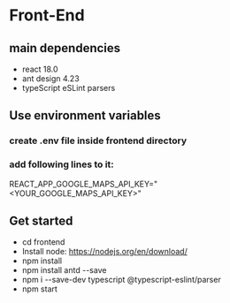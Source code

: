 # Front-End
## main dependencies
- react 18.0
- ant design 4.23
- typeScript eSLint parsers
## Use environment variables
### create .env file inside frontend directory
### add following lines to it:
REACT_APP_GOOGLE_MAPS_API_KEY="<YOUR_GOOGLE_MAPS_API_KEY>"
## Get started
- cd frontend
- Install node: https://nodejs.org/en/download/
- npm install
- npm install antd --save
- npm i --save-dev typescript @typescript-eslint/parser
- npm start
